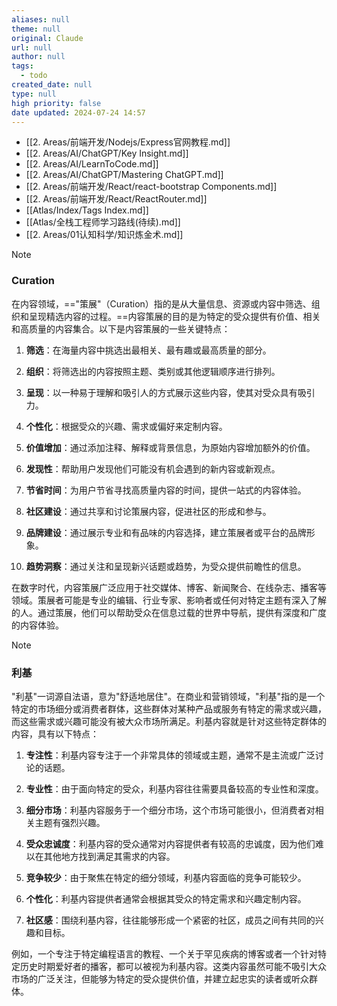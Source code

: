```yaml
---
aliases: null
theme: null
original: Claude
url: null
author: null
tags:
  - todo
created_date: null
type: null
high priority: false
date updated: 2024-07-24 14:57
---
```

- [[2. Areas/前端开发/Nodejs/Express官网教程.md]]
- [[2. Areas/AI/ChatGPT/Key Insight.md]]
- [[2. Areas/AI/LearnToCode.md]]
- [[2. Areas/AI/ChatGPT/Mastering ChatGPT.md]]
- [[2. Areas/前端开发/React/react-bootstrap Components.md]]
- [[2. Areas/前端开发/React/ReactRouter.md]]
- [[Atlas/Index/Tags Index.md]]
- [[Atlas/全栈工程师学习路线(待续).md]]
- [[2. Areas/01认知科学/知识炼金术.md]]

> [!NOTE]
>
> ### Curation
>
> 在内容领域，=="策展"（Curation）指的是从大量信息、资源或内容中筛选、组织和呈现精选内容的过程。==内容策展的目的是为特定的受众提供有价值、相关和高质量的内容集合。以下是内容策展的一些关键特点：
>
> 1. **筛选**：在海量内容中挑选出最相关、最有趣或最高质量的部分。
>
> 2. **组织**：将筛选出的内容按照主题、类别或其他逻辑顺序进行排列。
>
> 3. **呈现**：以一种易于理解和吸引人的方式展示这些内容，使其对受众具有吸引力。
>
> 4. **个性化**：根据受众的兴趣、需求或偏好来定制内容。
>
> 5. **价值增加**：通过添加注释、解释或背景信息，为原始内容增加额外的价值。
>
> 6. **发现性**：帮助用户发现他们可能没有机会遇到的新内容或新观点。
>
> 7. **节省时间**：为用户节省寻找高质量内容的时间，提供一站式的内容体验。
>
> 8. **社区建设**：通过共享和讨论策展内容，促进社区的形成和参与。
>
> 9. **品牌建设**：通过展示专业和有品味的内容选择，建立策展者或平台的品牌形象。
>
> 10. **趋势洞察**：通过关注和呈现新兴话题或趋势，为受众提供前瞻性的信息。
>
> 在数字时代，内容策展广泛应用于社交媒体、博客、新闻聚合、在线杂志、播客等领域。策展者可能是专业的编辑、行业专家、影响者或任何对特定主题有深入了解的人。通过策展，他们可以帮助受众在信息过载的世界中导航，提供有深度和广度的内容体验。

> [!NOTE]
>
> ### 利基
>
> "利基"一词源自法语，意为"舒适地居住"。在商业和营销领域，"利基"指的是一个特定的市场细分或消费者群体，这些群体对某种产品或服务有特定的需求或兴趣，而这些需求或兴趣可能没有被大众市场所满足。利基内容就是针对这些特定群体的内容，具有以下特点：
>
> 1. **专注性**：利基内容专注于一个非常具体的领域或主题，通常不是主流或广泛讨论的话题。
>
> 2. **专业性**：由于面向特定的受众，利基内容往往需要具备较高的专业性和深度。
>
> 3. **细分市场**：利基内容服务于一个细分市场，这个市场可能很小，但消费者对相关主题有强烈兴趣。
>
> 4. **受众忠诚度**：利基内容的受众通常对内容提供者有较高的忠诚度，因为他们难以在其他地方找到满足其需求的内容。
>
> 5. **竞争较少**：由于聚焦在特定的细分领域，利基内容面临的竞争可能较少。
>
> 6. **个性化**：利基内容提供者通常会根据其受众的特定需求和兴趣定制内容。
>
> 7. **社区感**：围绕利基内容，往往能够形成一个紧密的社区，成员之间有共同的兴趣和目标。
>
> 例如，一个专注于特定编程语言的教程、一个关于罕见疾病的博客或者一个针对特定历史时期爱好者的播客，都可以被视为利基内容。这类内容虽然可能不吸引大众市场的广泛关注，但能够为特定的受众提供价值，并建立起忠实的读者或听众群体。
